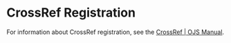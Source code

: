 # CrossRef Registration

For information about CrossRef registration, see the [CrossRef \| OJS Manual](https://docs.pkp.sfu.ca/crossref-ojs-manual).

